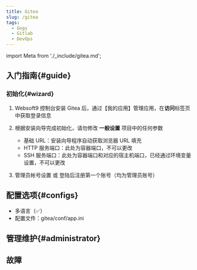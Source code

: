 ```yaml
---
title: Gitea
slug: /gitea
tags:
  - Gogs
  - Gitlab
  - DevOps
---
```


import Meta from './_include/gitea.md';

<Meta name="meta" />

## 入门指南{#guide}

### 初始化{#wizard}

1. Websoft9 控制台安装 Gitea 后，通过【我的应用】管理应用，在**访问**标签页中获取登录信息

2. 根据安装向导完成初始化，请勿修改 **一般设置** 项目中的任何参数

   - 基础 URL：安装向导程序自动获取浏览器 URL 填充
   - HTTP 服务端口：此处为容器端口，不可以更改
   - SSH 服务端口：此处为容器端口和对应的宿主机端口，已经通过环境变量设置，不可以更改

2. 管理员帐号设置 或 登陆后注册第一个账号（均为管理员账号）

## 配置选项{#configs}

- 多语言（✅）
- 配置文件：gitea/conf/app.ini

## 管理维护{#administrator}

## 故障
